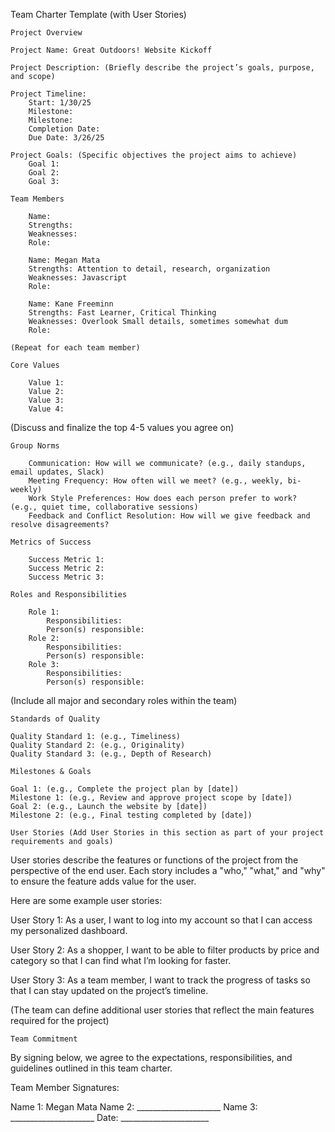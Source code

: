 Team Charter Template (with User Stories)

    Project Overview

    Project Name: Great Outdoors! Website Kickoff

    Project Description: (Briefly describe the project’s goals, purpose, and scope)

    Project Timeline: 
        Start: 1/30/25 
        Milestone: 
        Milestone: 
        Completion Date: 
        Due Date: 3/26/25

    Project Goals: (Specific objectives the project aims to achieve) 
        Goal 1: 
        Goal 2: 
        Goal 3:

    Team Members

        Name: 
        Strengths: 
        Weaknesses: 
        Role:

        Name: Megan Mata 
        Strengths: Attention to detail, research, organization 
        Weaknesses: Javascript 
        Role: 

        Name: Kane Freeminn 
        Strengths: Fast Learner, Critical Thinking
        Weaknesses: Overlook Small details, sometimes somewhat dum 
        Role: 
    
    (Repeat for each team member)

    Core Values

        Value 1: 
        Value 2: 
        Value 3: 
        Value 4:

(Discuss and finalize the top 4-5 values you agree on)

    Group Norms

        Communication: How will we communicate? (e.g., daily standups, email updates, Slack) 
        Meeting Frequency: How often will we meet? (e.g., weekly, bi-weekly) 
        Work Style Preferences: How does each person prefer to work? (e.g., quiet time, collaborative sessions) 
        Feedback and Conflict Resolution: How will we give feedback and resolve disagreements?

    Metrics of Success

        Success Metric 1: 
        Success Metric 2: 
        Success Metric 3:

    Roles and Responsibilities

        Role 1: 
            Responsibilities: 
            Person(s) responsible: 
        Role 2: 
            Responsibilities: 
            Person(s) responsible: 
        Role 3: 
            Responsibilities: 
            Person(s) responsible:

(Include all major and secondary roles within the team)

    Standards of Quality

    Quality Standard 1: (e.g., Timeliness) 
    Quality Standard 2: (e.g., Originality) 
    Quality Standard 3: (e.g., Depth of Research)

    Milestones & Goals

    Goal 1: (e.g., Complete the project plan by [date]) 
    Milestone 1: (e.g., Review and approve project scope by [date]) 
    Goal 2: (e.g., Launch the website by [date]) 
    Milestone 2: (e.g., Final testing completed by [date])

    User Stories (Add User Stories in this section as part of your project requirements and goals)

User stories describe the features or functions of the project from the perspective of the end user. Each story includes a "who," "what," and "why" to ensure the feature adds value for the user.

Here are some example user stories:

User Story 1:
As a user, I want to log into my account so that I can access my personalized dashboard.

User Story 2:
As a shopper, I want to be able to filter products by price and category so that I can find what I’m looking for faster.

User Story 3:
As a team member, I want to track the progress of tasks so that I can stay updated on the project’s timeline.

(The team can define additional user stories that reflect the main features required for the project)

    Team Commitment

By signing below, we agree to the expectations, responsibilities, and guidelines outlined in this team charter.

Team Member Signatures:

Name 1: Megan Mata
Name 2: _____________________
Name 3: _____________________
Date: ______________________

